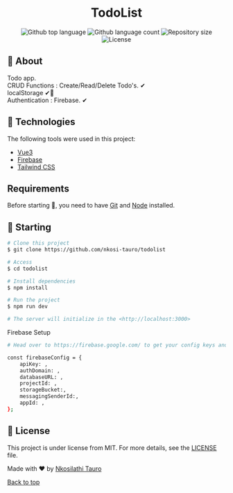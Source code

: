 <h1 align="center">TodoList</h1>

<p align="center">
  <img alt="Github top language" src="https://img.shields.io/github/languages/top/nkosi-tauro/todolist?color=56BEB8">

  <img alt="Github language count" src="https://img.shields.io/github/languages/count/nkosi-tauro/todolist?color=56BEB8">

  <img alt="Repository size" src="https://img.shields.io/github/repo-size/nkosi-tauro/todolist?color=56BEB8">

  <img alt="License" src="https://img.shields.io/github/license/nkosi-tauro/todolist?color=56BEB8">



## 🎯 About ##

Todo app.  
CRUD Functions : Create/Read/Delete Todo's. ✔  
localStorage ✔💾  
Authentication : Firebase. ✔


## 🚀 Technologies ##

The following tools were used in this project:

- [Vue3](https://v3.vuejs.org/)
- [Firebase](https://firebase.google.com/)
- [Tailwind CSS](https://tailwindcss.com/)



## Requirements ##

Before starting 🏁, you need to have [Git](https://git-scm.com) and [Node](https://nodejs.org/en/) installed.

## :checkered_flag: Starting ##

```bash
# Clone this project
$ git clone https://github.com/nkosi-tauro/todolist

# Access
$ cd todolist

# Install dependencies
$ npm install

# Run the project
$ npm run dev

# The server will initialize in the <http://localhost:3000>
```

Firebase Setup
```bash
# Head over to https://firebase.google.com/ to get your config keys and replace firebase.js accordingly

const firebaseConfig = {
    apiKey: ,
    authDomain: ,
    databaseURL: ,
    projectId: ,
    storageBucket:,
    messagingSenderId:,
    appId: ,
};
```

## 📝 License ##

This project is under license from MIT. For more details, see the [LICENSE](LICENSE) file.


Made with ❤ by <a href="https://github.com/nkosi-tauro" target="_blank">Nkosilathi Tauro</a>


<a href="#top">Back to top</a>
